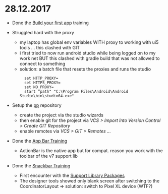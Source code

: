 # 28.12.2017

* Done the [Build your first app](https://developer.android.com/training/basics/firstapp/index.html) training

* Struggled hard with the proxy
  * my laptop has global env variables WITH proxy to working with ui5 tools ... this clashed with GIT
  * i first tried to now run android studio while being logged on to my work net BUT this clashed with gradle build that was not allowed to connect to something
  * solution: a batch file that resets the proxies and runs the studio
    ```text
      set HTTP_PROXY=
      set HTTPS_PROXY=
      set NO_PROXY=
      start "path" "C:\Program Files\Android\Android Studio\bin\studio64.exe"
    ```

* Setup the [pp](https://github.com/ThomasMarz/pp) repository
  * create the project via the studio wizards
  * then enable git for the project via _VCS > Import Into Version Control > Create GIT Repository_
  * enable remotes via _VCS > GIT > Remotes ..._

* Done the [App Bar Training](https://developer.android.com/training/appbar/index.html)
  * ActionBar is the native app but for compat. reason you work with the toolbar of the v7 support lib

* Done the [Snackbar Training]()
  * First encounter with the [Support Library Packages](https://developer.android.com/topic/libraries/support-library/packages.html#design)
  * The designer tools showed only blank screen after switching to the CoordinatorLayout => solution: switch to Pixel XL device (WTF?)